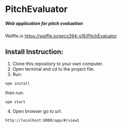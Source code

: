 # PitchEvaluator

##### Web application for pitch evaluation

Waffle.io
https://waffle.io/eecs394-s16/PitchEvaluator


Install Instruction:
--------------------

1. Clone this repository to your own computer.
2. Open terminal and cd to the project file.
3. Run:
  ```
  npm install
  ```
   then run:
  ```
  npm start
  ```
4. Open browser go to url:
```
http://localhost:8000/app/#/view1
```
